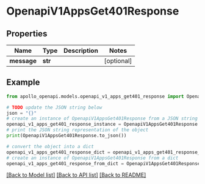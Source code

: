 # OpenapiV1AppsGet401Response


## Properties

Name | Type | Description | Notes
------------ | ------------- | ------------- | -------------
**message** | **str** |  | [optional] 

## Example

```python
from apollo_openapi.models.openapi_v1_apps_get401_response import OpenapiV1AppsGet401Response

# TODO update the JSON string below
json = "{}"
# create an instance of OpenapiV1AppsGet401Response from a JSON string
openapi_v1_apps_get401_response_instance = OpenapiV1AppsGet401Response.from_json(json)
# print the JSON string representation of the object
print(OpenapiV1AppsGet401Response.to_json())

# convert the object into a dict
openapi_v1_apps_get401_response_dict = openapi_v1_apps_get401_response_instance.to_dict()
# create an instance of OpenapiV1AppsGet401Response from a dict
openapi_v1_apps_get401_response_from_dict = OpenapiV1AppsGet401Response.from_dict(openapi_v1_apps_get401_response_dict)
```
[[Back to Model list]](../README.md#documentation-for-models) [[Back to API list]](../README.md#documentation-for-api-endpoints) [[Back to README]](../README.md)


